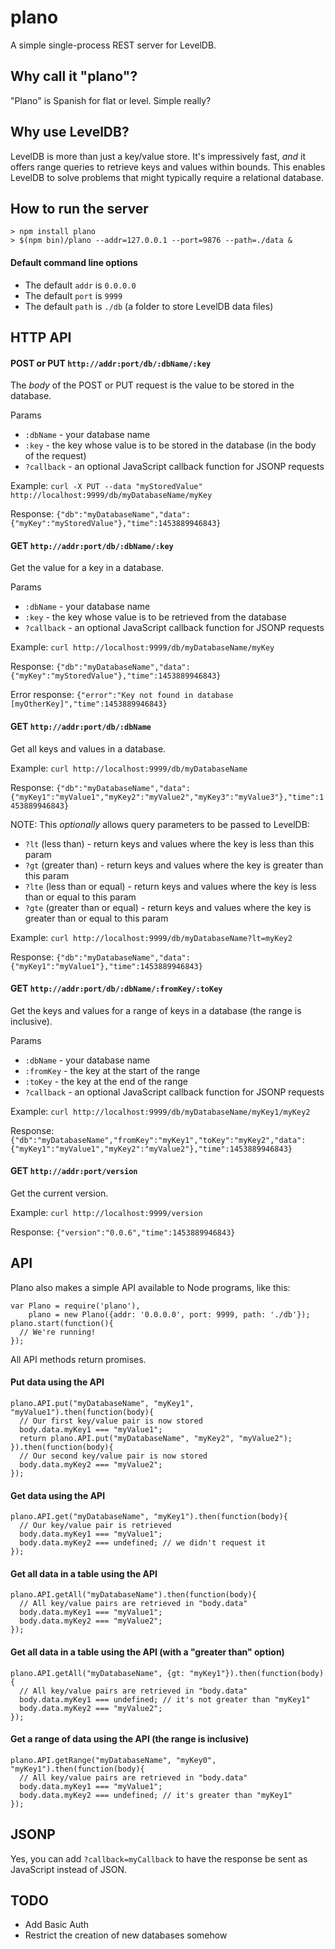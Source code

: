 # plano
A simple single-process REST server for LevelDB.

## Why call it "plano"?
"Plano" is Spanish for flat or level. Simple really?

## Why use LevelDB?
LevelDB is more than just a key/value store. It's impressively fast, _and_ it
offers range queries to retrieve keys and values within bounds. This enables
LevelDB to solve problems that might typically require a relational database.

## How to run the server

    > npm install plano
    > $(npm bin)/plano --addr=127.0.0.1 --port=9876 --path=./data &
    
#### Default command line options
* The default `addr` is `0.0.0.0`
* The default `port` is `9999`
* The default `path` is `./db` (a folder to store LevelDB data files)

## HTTP API

#### POST or PUT `http://addr:port/db/:dbName/:key`

The *body* of the POST or PUT request is the value to be stored in the database.

Params
* `:dbName` - your database name
* `:key` - the key whose value is to be stored in the database (in the body of the request)
* `?callback` - an optional JavaScript callback function for JSONP requests

Example:
    `curl -X PUT --data "myStoredValue" http://localhost:9999/db/myDatabaseName/myKey`

Response:
    `{"db":"myDatabaseName","data":{"myKey":"myStoredValue"},"time":1453889946843}`

#### GET `http://addr:port/db/:dbName/:key`

Get the value for a key in a database.

Params
* `:dbName` - your database name
* `:key` - the key whose value is to be retrieved from the database
* `?callback` - an optional JavaScript callback function for JSONP requests

Example:
    `curl http://localhost:9999/db/myDatabaseName/myKey`

Response:
    `{"db":"myDatabaseName","data":{"myKey":"myStoredValue"},"time":1453889946843}`

Error response:
    `{"error":"Key not found in database [myOtherKey]","time":1453889946843}`
    
#### GET `http://addr:port/db/:dbName`

Get all keys and values in a database.

Example:
    `curl http://localhost:9999/db/myDatabaseName`

Response:
    `{"db":"myDatabaseName","data":{"myKey1":"myValue1","myKey2":"myValue2","myKey3":"myValue3"},"time":1453889946843}`

NOTE: This _optionally_ allows query parameters to be passed to LevelDB:
* `?lt` (less than) - return keys and values where the key is less than this param
* `?gt` (greater than) - return keys and values where the key is greater than this param
* `?lte` (less than or equal) - return keys and values where the key is less than or equal to this param
* `?gte` (greater than or equal) - return keys and values where the key is greater than or equal to this param

Example:
    `curl http://localhost:9999/db/myDatabaseName?lt=myKey2`

Response:
    `{"db":"myDatabaseName","data":{"myKey1":"myValue1"},"time":1453889946843}`

#### GET `http://addr:port/db/:dbName/:fromKey/:toKey`

Get the keys and values for a range of keys in a database (the range is inclusive).

Params
* `:dbName` - your database name
* `:fromKey` - the key at the start of the range
* `:toKey` - the key at the end of the range
* `?callback` - an optional JavaScript callback function for JSONP requests

Example:
    `curl http://localhost:9999/db/myDatabaseName/myKey1/myKey2`

Response:
    `{"db":"myDatabaseName","fromKey":"myKey1","toKey":"myKey2","data":{"myKey1":"myValue1","myKey2":"myValue2"},"time":1453889946843}`

#### GET `http://addr:port/version`

Get the current version.

Example:
    `curl http://localhost:9999/version`

Response:
    `{"version":"0.0.6","time":1453889946843}`

## API

Plano also makes a simple API available to Node programs, like this:

    var Plano = require('plano'),
        plano = new Plano({addr: '0.0.0.0', port: 9999, path: './db'});
    plano.start(function(){
      // We're running!
    });

All API methods return promises.

#### Put data using the API

    plano.API.put("myDatabaseName", "myKey1", "myValue1").then(function(body){
      // Our first key/value pair is now stored
      body.data.myKey1 === "myValue1";
      return plano.API.put("myDatabaseName", "myKey2", "myValue2");
    }).then(function(body){
      // Our second key/value pair is now stored
      body.data.myKey2 === "myValue2";
    });

#### Get data using the API

    plano.API.get("myDatabaseName", "myKey1").then(function(body){
      // Our key/value pair is retrieved
      body.data.myKey1 === "myValue1";
      body.data.myKey2 === undefined; // we didn't request it
    });

#### Get all data in a table using the API

    plano.API.getAll("myDatabaseName").then(function(body){
      // All key/value pairs are retrieved in "body.data"
      body.data.myKey1 === "myValue1";
      body.data.myKey2 === "myValue2";
    });

#### Get all data in a table using the API (with a "greater than" option)

    plano.API.getAll("myDatabaseName", {gt: "myKey1"}).then(function(body){
      // All key/value pairs are retrieved in "body.data"
      body.data.myKey1 === undefined; // it's not greater than "myKey1"
      body.data.myKey2 === "myValue2";
    });

#### Get a range of data using the API (the range is inclusive)

    plano.API.getRange("myDatabaseName", "myKey0", "myKey1").then(function(body){
      // All key/value pairs are retrieved in "body.data"
      body.data.myKey1 === "myValue1";
      body.data.myKey2 === undefined; // it's greater than "myKey1"
    });

## JSONP

Yes, you can add `?callback=myCallback` to have the response be sent as JavaScript instead of JSON.

## TODO

* Add Basic Auth
* Restrict the creation of new databases somehow

